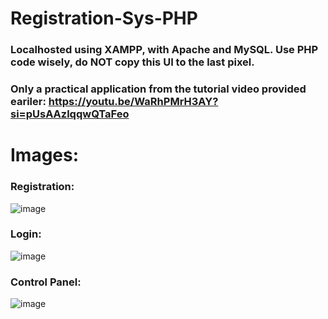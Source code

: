 # Registration-Sys-PHP

### Localhosted using XAMPP, with Apache and MySQL. Use PHP code wisely, do **NOT** copy this UI to the last pixel.
### Only a practical application from the tutorial video provided eariler: https://youtu.be/WaRhPMrH3AY?si=pUsAAzlqqwQTaFeo


# Images:

### Registration:
![image](https://github.com/user-attachments/assets/243351c0-54dc-48ee-b249-7ba562c8b7dd)

### Login:
![image](https://github.com/user-attachments/assets/2600f42f-2702-4bc5-be0a-4fda181e06fd)

### Control Panel:
![image](https://github.com/user-attachments/assets/3023e633-3b07-49eb-9c40-0f34b34b25d1)
